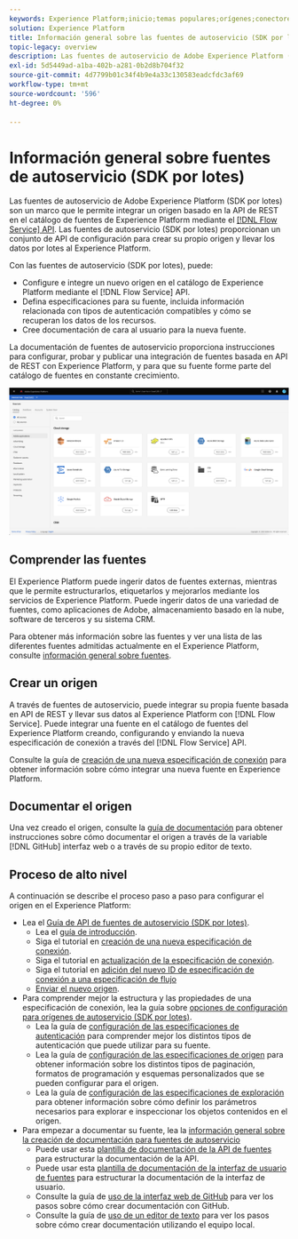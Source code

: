 ```yaml
---
keywords: Experience Platform;inicio;temas populares;orígenes;conectores;conectores de origen;sdk de fuentes;sdk;SDK
solution: Experience Platform
title: Información general sobre las fuentes de autoservicio (SDK por lotes)
topic-legacy: overview
description: Las fuentes de autoservicio de Adobe Experience Platform (SDK por lotes) son un conjunto de API de configuración que le permiten integrar un origen basado en la API de REST mediante la API de servicio de flujo para llevar los datos al Experience Platform.
exl-id: 5d5449ad-a1ba-402b-a281-0b2d8b704f32
source-git-commit: 4d7799b01c34f4b9e4a33c130583eadcfdc3af69
workflow-type: tm+mt
source-wordcount: '596'
ht-degree: 0%

---
```


# Información general sobre fuentes de autoservicio (SDK por lotes)

Las fuentes de autoservicio de Adobe Experience Platform (SDK por lotes) son un marco que le permite integrar un origen basado en la API de REST en el catálogo de fuentes de Experience Platform mediante el [[!DNL Flow Service] API](https://www.adobe.io/experience-platform-apis/references/flow-service/). Las fuentes de autoservicio (SDK por lotes) proporcionan un conjunto de API de configuración para crear su propio origen y llevar los datos por lotes al Experience Platform.

Con las fuentes de autoservicio (SDK por lotes), puede:

* Configure e integre un nuevo origen en el catálogo de Experience Platform mediante el [!DNL Flow Service] API.
* Defina especificaciones para su fuente, incluida información relacionada con tipos de autenticación compatibles y cómo se recuperan los datos de los recursos.
* Cree documentación de cara al usuario para la nueva fuente.

La documentación de fuentes de autoservicio proporciona instrucciones para configurar, probar y publicar una integración de fuentes basada en API de REST con Experience Platform, y para que su fuente forme parte del catálogo de fuentes en constante crecimiento.

![catálogo](./assets/catalog.png)

## Comprender las fuentes

El Experience Platform puede ingerir datos de fuentes externas, mientras que le permite estructurarlos, etiquetarlos y mejorarlos mediante los servicios de Experience Platform. Puede ingerir datos de una variedad de fuentes, como aplicaciones de Adobe, almacenamiento basado en la nube, software de terceros y su sistema CRM.

Para obtener más información sobre las fuentes y ver una lista de las diferentes fuentes admitidas actualmente en el Experience Platform, consulte [información general sobre fuentes](../home.md).

## Crear un origen

A través de fuentes de autoservicio, puede integrar su propia fuente basada en API de REST y llevar sus datos al Experience Platform con [!DNL Flow Service]. Puede integrar una fuente en el catálogo de fuentes del Experience Platform creando, configurando y enviando la nueva especificación de conexión a través del [!DNL Flow Service] API.

Consulte la guía de [creación de una nueva especificación de conexión](./api/api-overview.md) para obtener información sobre cómo integrar una nueva fuente en Experience Platform.

## Documentar el origen

Una vez creado el origen, consulte la [guía de documentación](./documentation/doc-overview.md) para obtener instrucciones sobre cómo documentar el origen a través de la variable [!DNL GitHub] interfaz web o a través de su propio editor de texto.

## Proceso de alto nivel

A continuación se describe el proceso paso a paso para configurar el origen en el Experience Platform:

* Lea el [Guía de API de fuentes de autoservicio (SDK por lotes)](./api/api-overview.md).
   * Lea el [guía de introducción](./api/getting-started.md).
   * Siga el tutorial en [creación de una nueva especificación de conexión](./api/create.md).
   * Siga el tutorial en [actualización de la especificación de conexión](./api/update-connection-specs.md).
   * Siga el tutorial en [adición del nuevo ID de especificación de conexión a una especificación de flujo](./api/update-flow-specs.md)
   * [Enviar el nuevo origen](./api/submit.md).
* Para comprender mejor la estructura y las propiedades de una especificación de conexión, lea la guía sobre [opciones de configuración para orígenes de autoservicio (SDK por lotes)](./config/config.md).
   * Lea la guía de [configuración de las especificaciones de autenticación](./config/authspec.md) para comprender mejor los distintos tipos de autenticación que puede utilizar para su fuente.
   * Lea la guía de [configuración de las especificaciones de origen](./config/sourcespec.md) para obtener información sobre los distintos tipos de paginación, formatos de programación y esquemas personalizados que se pueden configurar para el origen.
   * Lea la guía de [configuración de las especificaciones de exploración](./config/explorespec.md) para obtener información sobre cómo definir los parámetros necesarios para explorar e inspeccionar los objetos contenidos en el origen.
* Para empezar a documentar su fuente, lea la [información general sobre la creación de documentación para fuentes de autoservicio](./documentation/doc-overview.md)
   * Puede usar esta [plantilla de documentación de la API de fuentes](./documentation/template.md) para estructurar la documentación de la API.
   * Puede usar esta [plantilla de documentación de la interfaz de usuario de fuentes](./documentation/ui-template.md) para estructurar la documentación de la interfaz de usuario.
   * Consulte la guía de [uso de la interfaz web de GitHub](./documentation/github.md) para ver los pasos sobre cómo crear documentación con GitHub.
   * Consulte la guía de [uso de un editor de texto](./documentation/text-editor.md) para ver los pasos sobre cómo crear documentación utilizando el equipo local.
